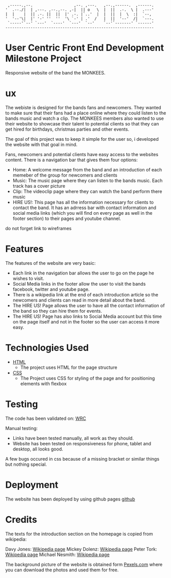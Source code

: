 
     ,-----.,--.                  ,--. ,---.   ,--.,------.  ,------.
    '  .--./|  | ,---. ,--.,--. ,-|  || o   \  |  ||  .-.  \ |  .---'
    |  |    |  || .-. ||  ||  |' .-. |`..'  |  |  ||  |  \  :|  `--, 
    '  '--'\|  |' '-' ''  ''  '\ `-' | .'  /   |  ||  '--'  /|  `---.
     `-----'`--' `---'  `----'  `---'  `--'    `--'`-------' `------'
    ----------------------------------------------------------------- 

# User Centric Front End Development Milestone Project

Responsive website of the band the MONKEES.

# ux

The webiste is designed for the bands fans and newcomers. They wanted to make sure that their fans had a place 
online where they could listen to the bands music and watch a clip. 
The MONKEES members also wanted to use their website to showcase their talent to potential clients so that they
can get hired for birthdays, christmas parties and other events.

The goal of this project was to keep it simple for the user so, i developed the website with that goal in mind.

Fans, newcomers and potential clients have easy access to the websites content. There is a navigation bar that gives them four options: 

* Home: A welcome message from the band and an introduction of each memeber of the group for newcomers and clients
* Music: The music page where they can listen to the bands music. Each track has a cover picture
* Clip: The videoclip page where they can watch the band perform there music
* HIRE US!: This page has all the information necessary for clients to contact the band. It has an adrress bar with contact information
and social media links (which you will find on every page as well in the footer section) to their pages and youtube channel.
    

do not forget link to wireframes


# Features 

The features of the website are very basic:
* Each link in the navigation bar allows the user to go on the page he wishes to visit.
* Social Media links in the footer allow the user to visit the bands facebook, twitter and youtube page. 
* There is a wikipedia link at the end of each introduction article so the newcomers and clients can read in more detail about the band.
* The HIRE US! Page allows the user to have all the contact information of the band so they can hire them for events.
* The HIRE US! Page has also links to Social Media account but this time on the page itself and not in the footer so the user can access it more easy.

# Technologies Used 

* [HTML](https://developer.mozilla.org/kab/docs/Web/HTML)
    * The project uses HTML for the page structure
* [CSS](https://developer.mozilla.org/kab/docs/Web/CSS)
    * The Project uses CSS for styling of the page and for positioning elements with flexbox 

# Testing 

The code has been validated on: [WRC](https://validator.w3.org/)

Manual testing: 

* Links have been tested manually, all work as they should.
* Website has been tested on responsiveness for phone, tablet and desktop, all looks good.

A few bugs occured in css because of a missing bracket or similar things but nothing special.


# Deployment

The website has been deployed by using github pages [github]()

# Credits

The texts for the introduction section on the homepage is copied from wikipedia:

Davy Jones: [Wikipedia page](https://en.wikipedia.org/wiki/Davy_Jones_(musician))
Mickey Dolenz: [Wikipedia page](https://en.wikipedia.org/wiki/Micky_Dolenz)
Peter Tork: [Wikipedia page](https://en.wikipedia.org/wiki/Peter_Tork)
Michael Nesmith: [Wikipedia page](https://en.wikipedia.org/wiki/Michael_Nesmith)

The background picture of the website is obtained form [Pexels.com](https://www.pexels.com/) where you can download the photos and used them for free.
